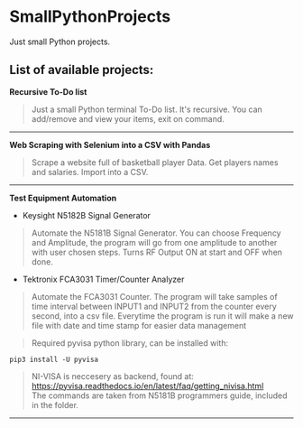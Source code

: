 # SmallPythonProjects
Just small Python projects.

## List of available projects:

**Recursive To-Do list**

 >Just a small Python terminal To-Do list.
 It's recursive.
 You can add/remove and view your items, exit on command.

---

**Web Scraping with Selenium into a CSV with Pandas**
 
 >Scrape a website full of basketball player Data.
 Get players names and salaries.
 Import into a CSV.
 
 ---
 
 **Test Equipment Automation**
 - Keysight N5182B Signal Generator
 
 >Automate the N5181B Signal Generator.
 >You can choose Frequency and Amplitude, the program will go from one amplitude to another with user chosen steps.
 >Turns RF Output ON at start and OFF when done.<br>
 
 - Tektronix FCA3031 Timer/Counter Analyzer
 
 >Automate the FCA3031 Counter.
 >The program will take samples of time interval between INPUT1 and INPUT2 from the counter every second, into a csv file.
 >Everytime the program is run it will make a new file with date and time stamp for easier data management<br>
 
 >Required pyvisa python library, can be installed with:
``` 
pip3 install -U pyvisa
```
 
 > NI-VISA is neccesery as backend, found at:
 > https://pyvisa.readthedocs.io/en/latest/faq/getting_nivisa.html<br>
 > The commands are taken from N5181B programmers guide, included in the folder.
 
 ---

